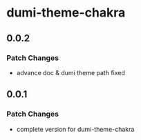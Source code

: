 # dumi-theme-chakra

## 0.0.2

### Patch Changes

- advance doc & dumi theme path fixed

## 0.0.1

### Patch Changes

- complete version for dumi-theme-chakra
